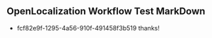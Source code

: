 ## OpenLocalization Workflow Test MarkDown
* fcf82e9f-1295-4a56-910f-491458f3b519 thanks!

<!--HONumber=Jul16_HO5-->



